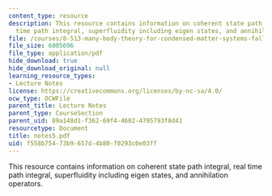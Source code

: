 ```yaml
---
content_type: resource
description: This resource contains information on coherent state path integral, real
  time path integral, superfluidity including eigen states, and annihilation operators.
file: /courses/8-513-many-body-theory-for-condensed-matter-systems-fall-2004/f558b75473b9657d4b80f0293c0e03ff_notes5.pdf
file_size: 6005696
file_type: application/pdf
hide_download: true
hide_download_original: null
learning_resource_types:
- Lecture Notes
license: https://creativecommons.org/licenses/by-nc-sa/4.0/
ocw_type: OCWFile
parent_title: Lecture Notes
parent_type: CourseSection
parent_uid: 89a148d1-f362-69f4-4602-4795793f8d41
resourcetype: Document
title: notes5.pdf
uid: f558b754-73b9-657d-4b80-f0293c0e03ff
---
```

This resource contains information on coherent state path integral, real time path integral, superfluidity including eigen states, and annihilation operators.